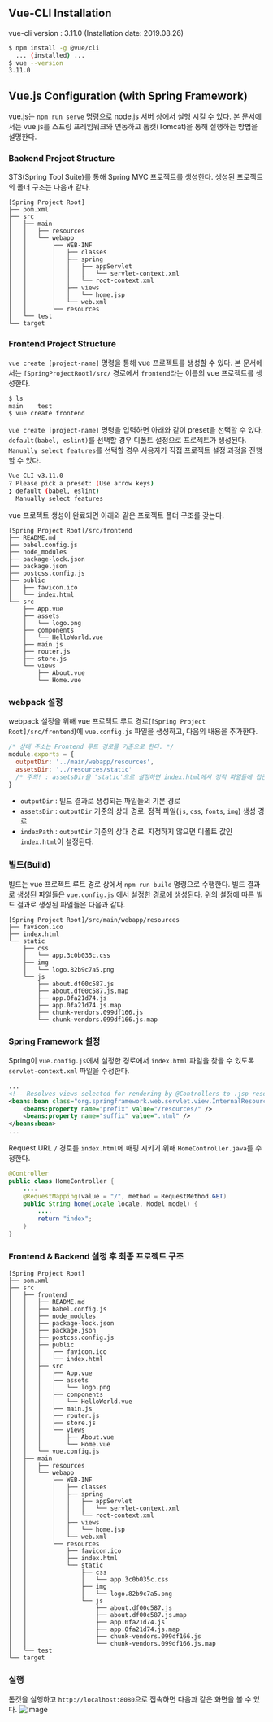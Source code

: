 ## Vue-CLI Installation
vue-cli version : 3.11.0 (Installation date: 2019.08.26)
```bash
$ npm install -g @vue/cli
  ... (installed) ...
$ vue --version
3.11.0
```

## Vue.js Configuration (with Spring Framework)
vue.js는 `npm run serve` 명령으로 node.js 서버 상에서 실행 시킬 수 있다. 본 문서에서는 vue.js를 스프링 프레임워크와 연동하고 톰캣(Tomcat)을 통해 실행하는 방법을 설명한다.

### Backend Project Structure
STS(Spring Tool Suite)를 통해 Spring MVC 프로젝트를 생성한다. 생성된 프로젝트의 폴더 구조는 다음과 같다.
```
[Spring Project Root]
├── pom.xml
├── src
│   ├── main
│   │   ├── resources
│   │   └── webapp
│   │       ├── WEB-INF
│   │       │   ├── classes
│   │       │   ├── spring
│   │       │   │   ├── appServlet
│   │       │   │   │   └── servlet-context.xml
│   │       │   │   └── root-context.xml
│   │       │   ├── views
│   │       │   │   └── home.jsp
│   │       │   └── web.xml
│   │       └── resources
│   └── test
└── target
```

### Frontend Project Structure
`vue create [project-name]` 명령을 통해 vue 프로젝트를 생성할 수 있다. 본 문서에서는 `[SpringProjectRoot]/src/` 경로에서 `frontend`라는 이름의 vue 프로젝트를 생성한다.
```bash
$ ls
main    test
$ vue create frontend
```

`vue create [project-name]` 명령을 입력하면 아래와 같이 preset을 선택할 수 있다. `default(babel, eslint)`를 선택할 경우 디폴트 설정으로 프로젝트가 생성된다. `Manually select features`를 선택할 경우 사용자가 직접 프로젝트 설정 과정을 진행할 수 있다.
```bash
Vue CLI v3.11.0
? Please pick a preset: (Use arrow keys)
❯ default (babel, eslint) 
  Manually select features 
```

vue 프로젝트 생성이 완료되면 아래와 같은 프로젝트 폴더 구조를 갖는다.
```
[Spring Project Root]/src/frontend
├── README.md
├── babel.config.js
├── node_modules
├── package-lock.json
├── package.json
├── postcss.config.js
├── public
│   ├── favicon.ico
│   └── index.html
└── src
    ├── App.vue
    ├── assets
    │   └── logo.png
    ├── components
    │   └── HelloWorld.vue
    ├── main.js
    ├── router.js
    ├── store.js
    └── views
        ├── About.vue
        └── Home.vue
```

### webpack 설정
webpack 설정을 위해 vue 프로젝트 루트 경로(`[Spring Project Root]/src/frontend`)에 `vue.config.js` 파일을 생성하고, 다음의 내용을 추가한다.
```javascript
/* 상대 주소는 Frontend 루트 경로를 기준으로 한다. */
module.exports = {
  outputDir: '../main/webapp/resources',
  assetsDir: '../resources/static'
  /* 주의! : assetsDir을 'static'으로 설정하면 index.html에서 정적 파일들에 접근을 못한다. */
}
```
* `outputDir` : 빌드 결과로 생성되는 파일들의 기본 경로
* `assetsDir` : `outputDir` 기준의 상대 경로. 정적 파일(`js`, `css`, `fonts`, `img`) 생성 경로
* `indexPath` : `outputDir` 기준의 상대 경로. 지정하지 않으면 디폴트 값인 `index.html`이 설정된다.

### 빌드(Build)
빌드는 vue 프로젝트 루트 경로 상에서 `npm run build` 명령으로 수행한다. 빌드 결과로 생성된 파일들은 `vue.config.js` 에서 설정한 경로에 생성된다. 위의 설정에 따른 빌드 결과로 생성된 파일들은 다음과 같다.
```
[Spring Project Root]/src/main/webapp/resources
├── favicon.ico
├── index.html
└── static
    ├── css
    │   └── app.3c0b035c.css
    ├── img
    │   └── logo.82b9c7a5.png
    └── js
        ├── about.df00c587.js
        ├── about.df00c587.js.map
        ├── app.0fa21d74.js
        ├── app.0fa21d74.js.map
        ├── chunk-vendors.099df166.js
        └── chunk-vendors.099df166.js.map
```

### Spring Framework 설정
Spring이 `vue.config.js`에서 설정한 경로에서 `index.html` 파일을 찾을 수 있도록 `servlet-context.xml` 파일을 수정한다.
```xml
...
<!-- Resolves views selected for rendering by @Controllers to .jsp resources in the /WEB-INF/views directory -->
<beans:bean class="org.springframework.web.servlet.view.InternalResourceViewResolver">
    <beans:property name="prefix" value="/resources/" />
    <beans:property name="suffix" value=".html" />
</beans:bean>
...
```
Request URL `/` 경로를 `index.html`에 매핑 시키기 위해 `HomeController.java`를 수정한다.
```java
@Controller
public class HomeController {
    ....
    @RequestMapping(value = "/", method = RequestMethod.GET)
    public String home(Locale locale, Model model) {
        ....
        return "index";
    }
}
```

### Frontend & Backend 설정 후 최종 프로젝트 구조
```
[Spring Project Root]
├── pom.xml
├── src
│   ├── frontend
│   │   ├── README.md
│   │   ├── babel.config.js
│   │   ├── node_modules
│   │   ├── package-lock.json
│   │   ├── package.json
│   │   ├── postcss.config.js
│   │   ├── public
│   │   │   ├── favicon.ico
│   │   │   └── index.html
│   │   ├── src
│   │   │   ├── App.vue
│   │   │   ├── assets
│   │   │   │   └── logo.png
│   │   │   ├── components
│   │   │   │   └── HelloWorld.vue
│   │   │   ├── main.js
│   │   │   ├── router.js
│   │   │   ├── store.js
│   │   │   └── views
│   │   │       ├── About.vue
│   │   │       └── Home.vue
│   │   └── vue.config.js
│   ├── main
│   │   ├── resources
│   │   └── webapp
│   │       ├── WEB-INF
│   │       │   ├── classes
│   │       │   ├── spring
│   │       │   │   ├── appServlet
│   │       │   │   │   └── servlet-context.xml
│   │       │   │   └── root-context.xml
│   │       │   ├── views
│   │       │   │   └── home.jsp
│   │       │   └── web.xml
│   │       └── resources
│   │           ├── favicon.ico
│   │           ├── index.html
│   │           └── static
│   │               ├── css
│   │               │   └── app.3c0b035c.css
│   │               ├── img
│   │               │   └── logo.82b9c7a5.png
│   │               └── js
│   │                   ├── about.df00c587.js
│   │                   ├── about.df00c587.js.map
│   │                   ├── app.0fa21d74.js
│   │                   ├── app.0fa21d74.js.map
│   │                   ├── chunk-vendors.099df166.js
│   │                   └── chunk-vendors.099df166.js.map
│   └── test
└── target
```

### 실행
톰캣을 실행하고 `http://localhost:8080`으로 접속하면 다음과 같은 화면을 볼 수 있다.
![image](https://user-images.githubusercontent.com/45558487/63674070-aee0fd80-c820-11e9-9ecd-4f99229a0f20.png)